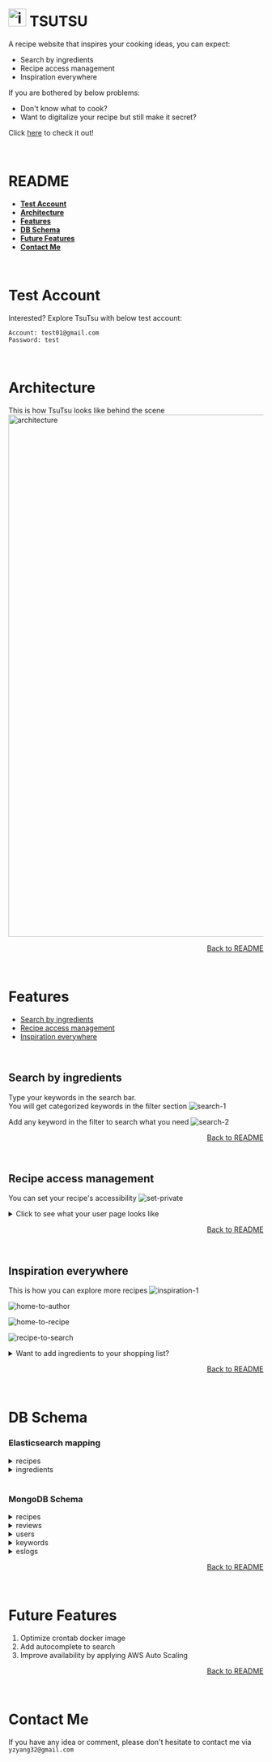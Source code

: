 # <img width="35" alt="image" src="https://user-images.githubusercontent.com/90205595/170696813-30073298-d9ed-4390-a2e6-b342dc1882ec.png" style="margin-bottom: -10px"> **TSUTSU**

A recipe website that inspires your cooking ideas, you can expect:

- Search by ingredients
- Recipe access management
- Inspiration everywhere

If you are bothered by below problems:

- Don't know what to cook?
- Want to digitalize your recipe but still make it secret?

Click [here](https://yzyang.site/) to check it out!

<br>

# **README**

- **[Test Account](#Test-Account)**
- **[Architecture](#Architecture)**
- **[Features](#Features)**
- **[DB Schema](#DB-Schema)**
- **[Future Features](#Future-Features)**
- **[Contact Me](#Don't-Miss-Out)**

<br>

# Test Account

Interested? Explore TsuTsu with below test account:

```
Account: test01@gmail.com
Password: test
```

<br>

# Architecture

This is how TsuTsu looks like behind the scene
<img width="1029" alt="architecture" src="https://user-images.githubusercontent.com/90205595/170695917-478ba7cf-4204-4cb0-be08-71ecc841e8cb.png">

[<div align="right">Back to README</div>](#README)

<br>

# Features

- [Search by ingredients](#Search-by-ingredients)
- [Recipe access management](#Recipe-access-management)
- [Inspiration everywhere](#Inspiration-everywhere)

<br>

## Search by ingredients

Type your keywords in the search bar.
\
You will get categorized keywords in the filter section
![search-1](https://user-images.githubusercontent.com/90205595/170813741-f49dd333-8109-4569-8057-91a68122580a.gif)

Add any keyword in the filter to search what you need
![search-2](https://user-images.githubusercontent.com/90205595/170814898-dc531dbd-c7d1-4995-924b-a607d087e4f7.gif)

[<div align="right">Back to README</div>](#README)

<br>

## Recipe access management

You can set your recipe's accessibility
![set-private](https://user-images.githubusercontent.com/90205595/170818653-eaab855a-3dd3-4198-b229-28b14761d83c.gif)

<details>
<summary>Click to see what your user page looks like</summary>
<br>
This is what you see on your user page

![User_Author](https://user-images.githubusercontent.com/90205595/170817814-aac6f83e-a472-4df6-a27b-dbdea177dc30.png)

This is what other users see on your page
![User_non-author](https://user-images.githubusercontent.com/90205595/170819062-b34e955e-18ea-44aa-8f4a-c2fa6e604ff9.png)

Even your recipe is in other users' favorite, they won't see the content.
![User_favorite](https://user-images.githubusercontent.com/90205595/170819170-b06d4c09-8589-4e12-97d2-8794d0b93457.png)

</details>

[<div align="right">Back to README</div>](#README)

<br>

## Inspiration everywhere

This is how you can explore more recipes
![inspiration-1](https://user-images.githubusercontent.com/90205595/170814854-87f9b59f-6821-4866-9c2a-58eda60972d0.gif)

![home-to-author](https://user-images.githubusercontent.com/90205595/170814860-913b22ba-41c5-4747-bc00-b52971628481.gif)

![home-to-recipe](https://user-images.githubusercontent.com/90205595/170814864-2220c376-fbea-4d1e-a1f8-e89fef6399df.gif)

![recipe-to-search](https://user-images.githubusercontent.com/90205595/170828102-936d50e3-24dc-496b-b8d7-736e0cda5ab6.gif)

<details>
<summary>Want to add ingredients to your shopping list?</summary>
<br>

With one click, you can copy ingredients to your clipboard
![copy-ingredients](https://user-images.githubusercontent.com/90205595/170828097-143ecdc7-a25f-4e56-bf4a-342a6bd1a082.gif)

</details>

[<div align="right">Back to README</div>](#README)

<br>

# DB Schema

### Elasticsearch mapping

<details>
<summary>recipes</summary>

```
{
  "recipes-v1" : {
    "mappings" : {
      "properties" : {
        "authorId" : {
          "type" : "text"
        },
        "cookTime" : {
          "type" : "integer"
        },
        "description" : {
          "type" : "text"
        },
        "favoriteCount" : {
          "type" : "integer"
        },
        "ingredients" : {
          "type" : "text"
        },
        "isPublic" : {
          "type" : "boolean"
        },
        "recipeImage" : {
          "type" : "text"
        },
        "recipeName" : {
          "type" : "text"
        },
        "tags" : {
          "type" : "text"
        }
      }
    }
  }
}
```

</details>
<details>
<summary>ingredients</summary>

```
{
  "ingredients-v1" : {
    "mappings" : {
      "properties" : {
        "ingredient" : {
          "type" : "text"
        }
      }
    }
  }
}
```

</details>

<br>

### MongoDB Schema

<details>
<summary>recipes</summary>

```
{
  timeCreated: { type: Date, default: Date.now },
  timeEdited: { type: Date, default: null },
  recipeImage: { type: String, required: true },
  servings: { type: Number, required: true },
  recipeSteps: {
    type: [
      {
        step: { type: String, required: true },
        image: { type: String, default: null },
        _id: false,
      },
    ],
    required: true,
  },
  reviewCount: { type: Number, default: 0 },
  recipeName: { type: String, required: true },
  description: { type: String, default: null },
  cookTime: { type: Number, required: true },
  ingredients: [{ type: String, required: true }],
  isPublic: { type: Boolean, default: "true" },
  favoriteCount: { type: Number, default: 0 },
  tags: [{ type: String, default: [] }],
  author: { type: String },
  authorId: { type: String, required: true },
  viewCount: { type: Number, default: 0 },
}
```

</details>

<details>

<summary>reviews</summary>

```
{
  userId: { type: String, required: true },
  review: { type: String, required: true },
  timeCreated: { type: Date, default: Date.now },
  recipeId: { type: mongoose.SchemaTypes.ObjectId, required: true },
}
```

</details>

<details>
<summary>users</summary>

```
{
  userId: { type: String, required: true, unique: true },
  password: { type: String, required: true },
  email: { type: String, required: true, unique: true },
  type: { type: String, required: true },
  userName: { type: String },
  introduction: { type: String, default: "" },
  userImage: {
    type: String,
    default:
      "https://tsutsu-s3.s3.ap-northeast-1.amazonaws.com/assets/default/user.png",
  },
  following: { type: [String], default: [] },
  follower: { type: [String], default: [] },
  userFavorites: { type: [mongoose.SchemaTypes.ObjectId], default: [] },
}
```

</details>

<details>
<summary>keywords</summary>

```
{
  timeCreated: { type: Date, default: Date.now },
  userId: { type: String, default: null },
  queryField: { type: String, default: null },
  keyword: [{ type: String, required: true }],
}
```

</details>

<details>
<summary>eslogs</summary>

```
{
  timeCreated: { type: Date, default: Date.now },
  type: { type: String },
  recipeId: { type: String, required: true },
  errorMsg: { type: String },
  errorStatus: { type: Number },
}
```

</details>

[<div align="right">Back to README</div>](#README)

<br>

# Future Features

1. Optimize crontab docker image
2. Add autocomplete to search
3. Improve availability by applying AWS Auto Scaling

[<div align="right">Back to README</div>](#README)

<br>

# Contact Me

If you have any idea or comment, please don't hesitate to contact me via
\
`yzyang32@gmail.com`
